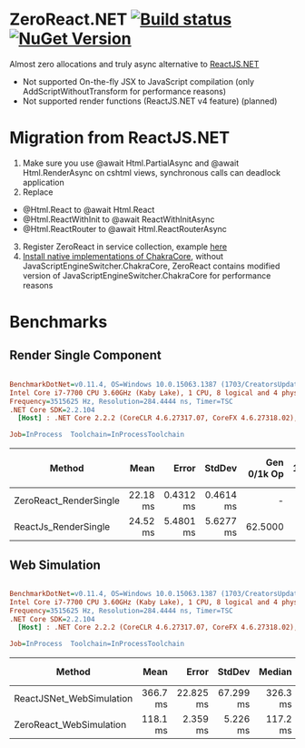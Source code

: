 # ZeroReact.NET [![Build status](https://ci.appveyor.com/api/projects/status/9v382r4s13dn91d9?svg=true)](https://ci.appveyor.com/project/DaniilSokolyuk/zeroreact-net) [![NuGet Version](https://buildstats.info/nuget/ZeroReact.AspNetCore)](https://www.nuget.org/packages/ZeroReact.AspNetCore/) 

Almost zero allocations and truly async alternative to [ReactJS.NET](https://github.com/reactjs/React.NET)

* Not supported On-the-fly JSX to JavaScript compilation (only AddScriptWithoutTransform for performance reasons)
* Not supported render functions (ReactJS.NET v4 feature) (planned)

# Migration from ReactJS.NET
1. Make sure you use @await Html.PartialAsync and @await Html.RenderAsync on cshtml views, synchronous calls can deadlock application 
2. Replace 
* @Html.React to @await Html.React
* @Html.ReactWithInit to @await ReactWithInitAsync
* @Html.ReactRouter to @await Html.ReactRouterAsync
3. Register ZeroReact in service collection, example [here](https://github.com/DaniilSokolyuk/ZeroReact.NET/blob/2795b6d2dcf5b3e902ebbd7b21b6470462a182ac/src/ZeroReact.Sample.Webpack.AspNetCore/Startup.cs#L19)
4. [Install native implementations of ChakraCore](https://github.com/Taritsyn/JavaScriptEngineSwitcher/wiki/ChakraCore), without JavaScriptEngineSwitcher.ChakraCore, ZeroReact contains modified version of JavaScriptEngineSwitcher.ChakraCore for performance reasons


# Benchmarks

## Render Single Component
``` ini

BenchmarkDotNet=v0.11.4, OS=Windows 10.0.15063.1387 (1703/CreatorsUpdate/Redstone2)
Intel Core i7-7700 CPU 3.60GHz (Kaby Lake), 1 CPU, 8 logical and 4 physical cores
Frequency=3515625 Hz, Resolution=284.4444 ns, Timer=TSC
.NET Core SDK=2.2.104
  [Host] : .NET Core 2.2.2 (CoreCLR 4.6.27317.07, CoreFX 4.6.27318.02), 64bit RyuJIT

Job=InProcess  Toolchain=InProcessToolchain  

```
|                 Method |     Mean |     Error |    StdDev | Gen 0/1k Op | Gen 1/1k Op | Gen 2/1k Op | Allocated Memory/Op |
|----------------------- |---------:|----------:|----------:|------------:|------------:|------------:|--------------------:|
| ZeroReact_RenderSingle | 22.18 ms | 0.4312 ms | 0.4614 ms |           - |           - |           - |             1.05 KB |
|   ReactJs_RenderSingle | 24.52 ms | 5.4801 ms | 5.6277 ms |     62.5000 |           - |           - |          1311.62 KB |

## Web Simulation
``` ini

BenchmarkDotNet=v0.11.4, OS=Windows 10.0.15063.1387 (1703/CreatorsUpdate/Redstone2)
Intel Core i7-7700 CPU 3.60GHz (Kaby Lake), 1 CPU, 8 logical and 4 physical cores
Frequency=3515625 Hz, Resolution=284.4444 ns, Timer=TSC
.NET Core SDK=2.2.104
  [Host] : .NET Core 2.2.2 (CoreCLR 4.6.27317.07, CoreFX 4.6.27318.02), 64bit RyuJIT

Job=InProcess  Toolchain=InProcessToolchain  

```
|                   Method |     Mean |     Error |    StdDev |   Median | Gen 0/1k Op | Gen 1/1k Op | Gen 2/1k Op | Allocated Memory/Op |
|------------------------- |---------:|----------:|----------:|---------:|------------:|------------:|------------:|--------------------:|
| ReactJSNet_WebSimulation | 366.7 ms | 22.825 ms | 67.299 ms | 326.3 ms |   4000.0000 |   3000.0000 |   3000.0000 |         24437.02 KB |
|  ZeroReact_WebSimulation | 118.1 ms |  2.359 ms |  5.226 ms | 117.2 ms |    400.0000 |           - |           - |            15.65 KB |


